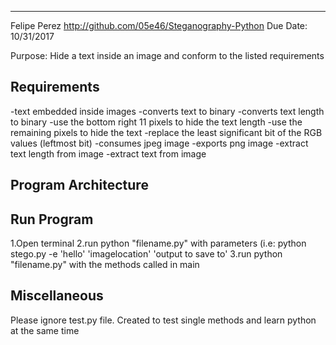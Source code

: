 
---------------------
Felipe Perez
http://github.com/05e46/Steganography-Python
Due Date: 10/31/2017

Purpose: Hide a text inside an image and conform to the listed requirements

Requirements
--------------
-text embedded inside images
-converts text to binary
-converts text length to binary
-use the bottom right 11 pixels to hide the text length
-use the remaining pixels to hide the text
-replace the least significant bit of the RGB values (leftmost bit)
-consumes jpeg image
-exports png image
-extract text length from image
-extract text from image

Program Architecture
---------------------


Run Program
-------------
1.Open terminal
2.run python "filename.py" with parameters (i.e: python stego.py -e 'hello' 'imagelocation' 'output to save to'
3.run python "filename.py" with the methods called in main

Miscellaneous
---------------
Please ignore test.py file. Created to test single methods and learn python
at the same time
